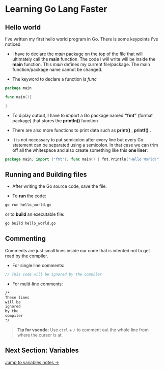 
# Learning Go Lang Faster

## Hello world

I've written my first hello world program in Go. There is some keypoints i've noticed. 


- I have to declare the _main_ package on the top of the file that will ultimately call the **main** function. The code i will write will be inside the **main** function. This _main_ defines my current file/package. The main function/package name cannot be changed.

- The keyword to declare a function is _func_

```go
package main

func main(){

}
```


- To diplay output, I have to _import_ a Go package named **"fmt"** (format package) that stores the **println()** function

- There are also more functions to print data such as **print()** , **printf()** .

- It is not necessary to put semicolon after every line but every Go statement can be separated using a semicolon. In that case we can trim off all the whitespace and also create something like this **one liner**:

```go
package main; import ("fmt"); func main() { fmt.Println("Hello World!");}
```


## Running and Building files 

- After writing the Go source code, save the file.

- To **run** the code:

```bash
go run hello_world.go
```

or to **build** an executable file: 

```bash
go build hello_world.go
```


## Commenting 

Comments are just small lines inside our code that is intented not to get read by the compiler. 

- For single line comments:

```go
// This code will be ignored by the compiler
```

- For multi-line comments:

```bash
/*
These lines
will be
ignored
by the
compiler
*/
```

> **Tip for vscode**: Use `ctrl` + `/` to comment out the whole line from where the cursor is at. 

## Next Section: Variables

[Jump to variables notes &rarr;]()